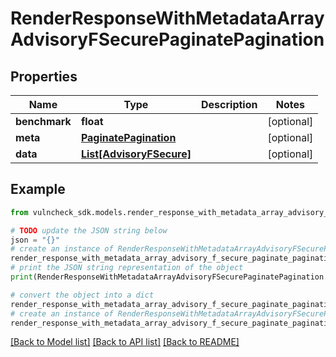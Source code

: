 # RenderResponseWithMetadataArrayAdvisoryFSecurePaginatePagination


## Properties

Name | Type | Description | Notes
------------ | ------------- | ------------- | -------------
**benchmark** | **float** |  | [optional] 
**meta** | [**PaginatePagination**](PaginatePagination.md) |  | [optional] 
**data** | [**List[AdvisoryFSecure]**](AdvisoryFSecure.md) |  | [optional] 

## Example

```python
from vulncheck_sdk.models.render_response_with_metadata_array_advisory_f_secure_paginate_pagination import RenderResponseWithMetadataArrayAdvisoryFSecurePaginatePagination

# TODO update the JSON string below
json = "{}"
# create an instance of RenderResponseWithMetadataArrayAdvisoryFSecurePaginatePagination from a JSON string
render_response_with_metadata_array_advisory_f_secure_paginate_pagination_instance = RenderResponseWithMetadataArrayAdvisoryFSecurePaginatePagination.from_json(json)
# print the JSON string representation of the object
print(RenderResponseWithMetadataArrayAdvisoryFSecurePaginatePagination.to_json())

# convert the object into a dict
render_response_with_metadata_array_advisory_f_secure_paginate_pagination_dict = render_response_with_metadata_array_advisory_f_secure_paginate_pagination_instance.to_dict()
# create an instance of RenderResponseWithMetadataArrayAdvisoryFSecurePaginatePagination from a dict
render_response_with_metadata_array_advisory_f_secure_paginate_pagination_from_dict = RenderResponseWithMetadataArrayAdvisoryFSecurePaginatePagination.from_dict(render_response_with_metadata_array_advisory_f_secure_paginate_pagination_dict)
```
[[Back to Model list]](../README.md#documentation-for-models) [[Back to API list]](../README.md#documentation-for-api-endpoints) [[Back to README]](../README.md)


